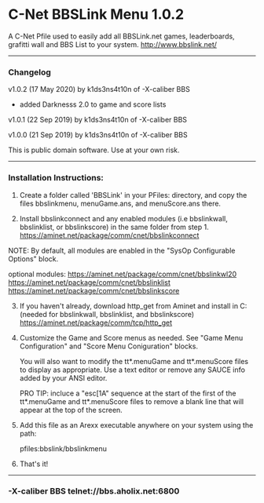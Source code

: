 # C-Net BBSLink Menu 1.0.2

A C-Net Pfile used to easily add all BBSLink.net games, leaderboards, grafitti wall and BBS List to your system.
http://www.bbslink.net/

**************************************************************************

### Changelog

v1.0.2 (17 May 2020) by k1ds3ns4t10n of -X-caliber BBS
 - added Darknesss 2.0 to game and score lists

v1.0.1 (22 Sep 2019) by k1ds3ns4t10n of -X-caliber BBS

v1.0.0 (21 Sep 2019) by k1ds3ns4t10n of -X-caliber BBS

This is public domain software. Use at your own risk.
**************************************************************************

### Installation Instructions:

1. Create a folder called 'BBSLink' in your PFiles: directory, and
copy the files bbslinkmenu, menuGame.ans, and menuScore.ans there.

2. Install bbslinkconnect and any enabled modules (i.e bbslinkwall,
bbslinklist, or bbslinkscore) in the same folder from step 1.
https://aminet.net/package/comm/cnet/bbslinkconnect

NOTE: By default, all modules are enabled in the "SysOp
Configurable Options" block.

optional modules:
  https://aminet.net/package/comm/cnet/bbslinkwl20
  https://aminet.net/package/comm/cnet/bbslinklist
  https://aminet.net/package/comm/cnet/bbslinkscore

3. If you haven't already, download http_get from Aminet and install
in C: (needed for bbslinkwall, bbslinklist, and bbslinkscore)
https://aminet.net/package/comm/tcp/http_get

4. Customize the Game and Score menus as needed. See "Game Menu
Configuration" and "Score Menu Coniguration" blocks.

   You will also want to modify the tt*.menuGame and tt*.menuScore
files to display as appropriate. Use a text editor or remove any
SAUCE info added by your ANSI editor.

   PRO TIP: incluce a "esc[1A" sequence at the start of the first
of the tt*.menuGame and tt*.menuScore files to remove a blank line
that will appear at the top of the screen.

5. Add this file as an Arexx executable anywhere on your system using
the path:

   pfiles:bbslink/bbslinkmenu

6. That's it!

**************************************************************************
### -X-caliber BBS telnet://bbs.aholix.net:6800
